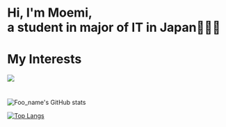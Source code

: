 # Hi, I'm Moemi, <br> a student in major of IT in Japan👩🏻‍💻

# My Interests

<img src="https://skillicons.dev/icons?i=html,css,js,typescript,java,python,ruby,spring,firebase,react,flutter,dart,mysql,postgresql" />

#
![Foo_name's GitHub stats](https://github-readme-stats.vercel.app/api?username=moemi0625&show_icons=true&theme=vue-dark)

[![Top Langs](https://github-readme-stats.vercel.app/api/top-langs/?username=moemi0625&layout=compact&theme=vue-dark)](https://github.com/anuraghazra/github-readme-stats)

